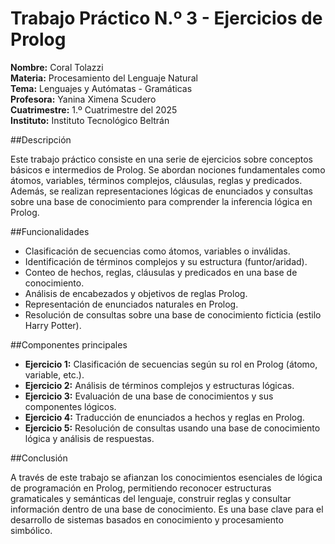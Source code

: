 # Trabajo Práctico N.º 3 - Ejercicios de Prolog

**Nombre:** Coral Tolazzi  
**Materia:** Procesamiento del Lenguaje Natural  
**Tema:** Lenguajes y Autómatas - Gramáticas  
**Profesora:** Yanina Ximena Scudero  
**Cuatrimestre:** 1.º Cuatrimestre del 2025  
**Instituto:** Instituto Tecnológico Beltrán

##Descripción

Este trabajo práctico consiste en una serie de ejercicios sobre conceptos básicos e intermedios de Prolog. Se abordan nociones fundamentales como átomos, variables, términos complejos, cláusulas, reglas y predicados. Además, se realizan representaciones lógicas de enunciados y consultas sobre una base de conocimiento para comprender la inferencia lógica en Prolog.

##Funcionalidades

- Clasificación de secuencias como átomos, variables o inválidas.
- Identificación de términos complejos y su estructura (funtor/aridad).
- Conteo de hechos, reglas, cláusulas y predicados en una base de conocimiento.
- Análisis de encabezados y objetivos de reglas Prolog.
- Representación de enunciados naturales en Prolog.
- Resolución de consultas sobre una base de conocimiento ficticia (estilo Harry Potter).

##Componentes principales

- **Ejercicio 1:** Clasificación de secuencias según su rol en Prolog (átomo, variable, etc.).
- **Ejercicio 2:** Análisis de términos complejos y estructuras lógicas.
- **Ejercicio 3:** Evaluación de una base de conocimientos y sus componentes lógicos.
- **Ejercicio 4:** Traducción de enunciados a hechos y reglas en Prolog.
- **Ejercicio 5:** Resolución de consultas usando una base de conocimiento lógica y análisis de respuestas.

##Conclusión

A través de este trabajo se afianzan los conocimientos esenciales de lógica de programación en Prolog, permitiendo reconocer estructuras gramaticales y semánticas del lenguaje, construir reglas y consultar información dentro de una base de conocimiento. Es una base clave para el desarrollo de sistemas basados en conocimiento y procesamiento simbólico.
